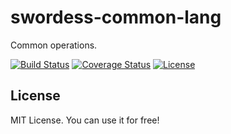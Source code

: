 # swordess-common-lang
Common operations.

[![Build Status](https://travis-ci.org/swordess/common-lang.svg?branch=master)](https://travis-ci.org/swordess/common-lang)
[![Coverage Status](https://coveralls.io/repos/github/swordess/common-lang/badge.svg?branch=master)](https://coveralls.io/github/swordess/common-lang?branch=master)
[![License](https://img.shields.io/github/license/swordess/common-lang)]()

## License

MIT License. You can use it for free!
